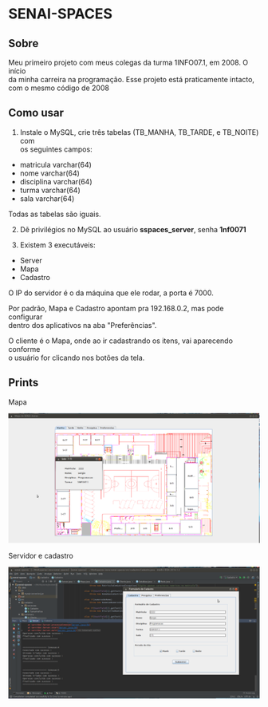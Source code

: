 SENAI-SPACES
============

Sobre
-----

Meu primeiro projeto com meus colegas da turma 1INFO07.1, em 2008. O início  
da minha carreira na programação. Esse projeto está praticamente intacto,  
com o mesmo código de 2008

Como usar
---------

1) Instale o MySQL, crie três tabelas (TB_MANHA, TB_TARDE, e TB_NOITE) com  
os seguintes campos:  

- matricula varchar(64)
- nome varchar(64)
- disciplina varchar(64)
- turma varchar(64)
- sala varchar(64)

Todas as tabelas são iguais.

2) Dẽ privilégios no MySQL ao usuário **sspaces_server**, senha **1nf0071**

3) Existem 3 executáveis:

- Server
- Mapa
- Cadastro

O IP do servidor é o da máquina que ele rodar, a porta é 7000.  

Por padrão, Mapa e Cadastro apontam pra 192.168.0.2, mas pode configurar  
dentro dos aplicativos na aba "Preferências".

O cliente é o Mapa, onde ao ir cadastrando os itens, vai aparecendo conforme  
o usuário for clicando nos botões da tela.

Prints
------

Mapa  

![alt text](https://raw.githubusercontent.com/SergioELisan/senai-spaces/master/src/image/2016-06-04_rbrth.png)

Servidor e cadastro  

![alt text](https://raw.githubusercontent.com/SergioELisan/senai-spaces/master/src/image/2016-06-04_rbrth2.png)
